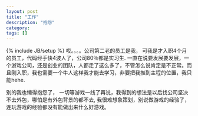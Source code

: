 ```yaml
---
layout: post
title: "工作"
description: "抱怨"
category: 
tags: []
---
```

{% include JB/setup %}
哎。。。。公司第二老的员工是我， 可我是才入职4个月的员工，代码经手快4波人了，公司80％都是实习生. 一直在说要发展要发展，一个游戏公司，还是创业的团队，人都走了这么多了，不管怎么说肯定是不正常。而且刚入职，我也需要一个牛人这样我才能去学习，非要把我推到主程的位置，我只能hehe.

别的我也懒得抱怨了， 一切等游戏一线了再说，我得到的想法是以后找公司坚决不去外包，哪怕是有外包背景的都不去, 我很难想象策划，别说做游戏的经验了， 连玩游戏的经验都没有能做出来什么好游戏。
